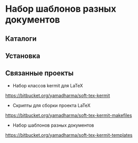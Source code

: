 # Набор шаблонов разных документов #

## Каталоги ##

## Установка ##

## Связанные проекты ##

- Набор классов kermit для LaTeX

<https://bitbucket.org/yamadharma/soft-tex-kermit>

- Скрипты для сборки проекта LaTeX

<https://bitbucket.org/yamadharma/soft-tex-kermit-makefiles>

- Набор шаблонов разных документов

<https://bitbucket.org/yamadharma/soft-tex-kermit-templates>

